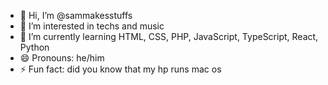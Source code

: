 - 👋 Hi, I’m @sammakesstuffs
- 👀 I’m interested in techs and music
- 🌱 I’m currently learning HTML, CSS, PHP, JavaScript, TypeScript, React, Python
- 😄 Pronouns: he/him
- ⚡ Fun fact: did you know that my hp runs mac os

<!---
sammakesstuffs/sammakesstuffs is a ✨ special ✨ repository because its `README.md` (this file) appears on your GitHub profile.
You can click the Preview link to take a look at your changes.
--->
